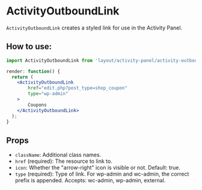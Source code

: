 ActivityOutboundLink
============

`ActivityOutboundLink` creates a styled link for use in the Activity Panel.

## How to use:

```jsx
import ActivityOutboundLink from 'layout/activity-panel/activity-outbound-link';

render: function() {
  return (
	<ActivityOutboundLink
		href="edit.php?post_type=shop_coupon"
		type="wp-admin"
	>
		Coupons
	</ActivityOutboundLink>
  );
}
```

## Props

* `className`: Additional class names.
* `href` (required): The resource to link to.
* `icon`: Whether the "arrow-right" icon is visible or not. Default: true.
* `type` (required): Type of link. For wp-admin and wc-admin, the correct prefix is appended. Accepts: wc-admin, wp-admin, external.
